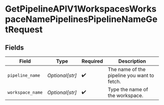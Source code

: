 # GetPipelineAPIV1WorkspacesWorkspaceNamePipelinesPipelineNameGetRequest


## Fields

| Field                                       | Type                                        | Required                                    | Description                                 |
| ------------------------------------------- | ------------------------------------------- | ------------------------------------------- | ------------------------------------------- |
| `pipeline_name`                             | *Optional[str]*                             | :heavy_check_mark:                          | The name of the pipeline you want to fetch. |
| `workspace_name`                            | *Optional[str]*                             | :heavy_check_mark:                          | Type the name of the workspace.             |